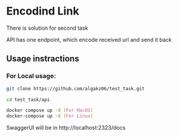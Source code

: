 # Encodind Link 

There is solution for second task 

API has one endpoint, which encode received url and send it back

## Usage instractions

### For Local usage:
```zsh
git clone https://github.com/algakz06/test_task.git 

cd test_task/api 

docker compose up -d (For MacOS)
docker-compose up -d (For Linux)
```
SwaggerUI will be in http://localhost:2323/docs

